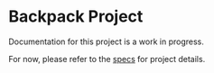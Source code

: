 # Backpack Project
Documentation for this project is a work in progress.

For now, please refer to the [specs](specs.yaml) for project details.
